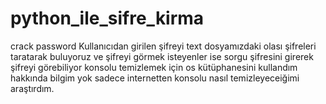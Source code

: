 # python_ile_sifre_kirma
crack password
Kullanıcıdan girilen şifreyi text dosyamızdaki olası şifreleri taratarak buluyoruz ve şifreyi görmek isteyenler ise sorgu şifresini girerek şifreyi görebiliyor
konsolu temizlemek için os kütüphanesini kullandım hakkında bilgim yok sadece internetten konsolu nasıl temizleyeceiğimi araştırdım.
